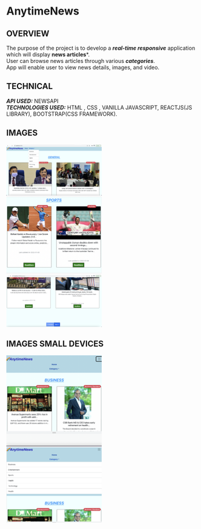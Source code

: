 # AnytimeNews

## OVERVIEW
The purpose of the project is to develop a ***real-time responsive*** application which will display **news articles***.</br>
User can browse news articles through various ***categories***.</br>
App will enable user to view news details, images, and video.</br>

## TECHNICAL
***API USED:*** NEWSAPI </br>
***TECHNOLOGIES USED:*** HTML , CSS , VANILLA JAVASCRIPT, REACTJS(JS LIBRARY), BOOTSTRAP(CSS FRAMEWORK). 

## IMAGES
<img src="./ReadmePictures/pic3.png" width="50%"/></hr>
<img src="./ReadmePictures/pic4.png" width="50%"/></hr>
<img src="./ReadmePictures/pic2.png" width="50%"/>


## IMAGES SMALL DEVICES
<img src="./ReadmePictures/pic5.png" width="50%"/></hr>
<img src="./ReadmePictures/pic1.png" width="50%"/></hr>

